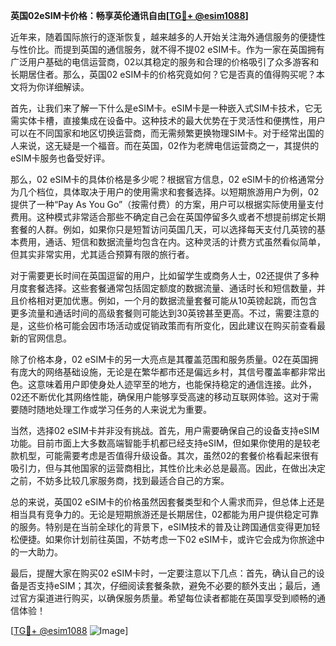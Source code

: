 **英国02eSIM卡价格：畅享英伦通讯自由[[TG💪+ @esim1088](https://t.me/s/esim1088)]**

近年来，随着国际旅行的逐渐恢复，越来越多的人开始关注海外通信服务的便捷性与性价比。而提到英国的通信服务，就不得不提02 eSIM卡。作为一家在英国拥有广泛用户基础的电信运营商，02以其稳定的服务和合理的价格吸引了众多游客和长期居住者。那么，英国02 eSIM卡的价格究竟如何？它是否真的值得购买呢？本文将为你详细解读。

首先，让我们来了解一下什么是eSIM卡。eSIM卡是一种嵌入式SIM卡技术，它无需实体卡槽，直接集成在设备中。这种技术的最大优势在于灵活性和便携性，用户可以在不同国家和地区切换运营商，而无需频繁更换物理SIM卡。对于经常出国的人来说，这无疑是一个福音。而在英国，02作为老牌电信运营商之一，其提供的eSIM卡服务也备受好评。

那么，02 eSIM卡的具体价格是多少呢？根据官方信息，02 eSIM卡的价格通常分为几个档位，具体取决于用户的使用需求和套餐选择。以短期旅游用户为例，02提供了一种“Pay As You Go”（按需付费）的方案，用户可以根据实际使用量支付费用。这种模式非常适合那些不确定自己会在英国停留多久或者不想提前绑定长期套餐的人群。例如，如果你只是短暂访问英国几天，可以选择每天支付几英镑的基本费用，通话、短信和数据流量均包含在内。这种灵活的计费方式虽然看似简单，但其实非常实用，尤其适合预算有限的旅行者。

对于需要更长时间在英国逗留的用户，比如留学生或商务人士，02还提供了多种月度套餐选择。这些套餐通常包括固定额度的数据流量、通话时长和短信数量，并且价格相对更加优惠。例如，一个月的数据流量套餐可能从10英镑起跳，而包含更多流量和通话时间的高级套餐则可能达到30英镑甚至更高。不过，需要注意的是，这些价格可能会因市场活动或促销政策而有所变化，因此建议在购买前查看最新的官网信息。

除了价格本身，02 eSIM卡的另一大亮点是其覆盖范围和服务质量。02在英国拥有庞大的网络基础设施，无论是在繁华都市还是偏远乡村，其信号覆盖率都非常出色。这意味着用户即使身处人迹罕至的地方，也能保持稳定的通信连接。此外，02还不断优化其网络性能，确保用户能够享受高速的移动互联网体验。这对于需要随时随地处理工作或学习任务的人来说尤为重要。

当然，选择02 eSIM卡并非没有挑战。首先，用户需要确保自己的设备支持eSIM功能。目前市面上大多数高端智能手机都已经支持eSIM，但如果你使用的是较老款机型，可能需要考虑是否值得升级设备。其次，虽然02的套餐价格看起来很有吸引力，但与其他国家的运营商相比，其性价比未必总是最高。因此，在做出决定之前，不妨多比较几家服务商，找到最适合自己的方案。

总的来说，英国02 eSIM卡的价格虽然因套餐类型和个人需求而异，但总体上还是相当具有竞争力的。无论是短期旅游还是长期居住，02都能为用户提供稳定可靠的服务。特别是在当前全球化的背景下，eSIM技术的普及让跨国通信变得更加轻松便捷。如果你计划前往英国，不妨考虑一下02 eSIM卡，或许它会成为你旅途中的一大助力。

最后，提醒大家在购买02 eSIM卡时，一定要注意以下几点：首先，确认自己的设备是否支持eSIM；其次，仔细阅读套餐条款，避免不必要的额外支出；最后，通过官方渠道进行购买，以确保服务质量。希望每位读者都能在英国享受到顺畅的通信体验！

[[TG💪+ @esim1088](https://t.me/s/esim1088) ![Image](https://i.postimg.cc/4NQfJmqS/Snipaste-2025-05-13-00-14-12.png)]